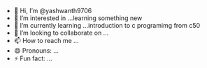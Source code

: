 - 👋 Hi, I’m @yashwanth9706
- 👀 I’m interested in ...learning something new
- 🌱 I’m currently learning ...introduction to c programimg from c50
- 💞️ I’m looking to collaborate on ...
- 📫 How to reach me ...
- 😄 Pronouns: ...
- ⚡ Fun fact: ...

<!---
yashwanth9706/yashwanth9706 is a ✨ special ✨ repository because its `README.md` (this file) appears on your GitHub profile.
You can click the Preview link to take a look at your changes.
--->
